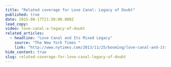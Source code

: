 ```yaml
---
title: "Related coverage for Love Canal: Legacy of Doubt"
published: true
date: 2015-08-17T21:50:00.000Z
lead_copy:
video: love-canal-a-legacy-of-doubt
related_articles:
  - headline: "Love Canal and Its Mixed Legacy"
    source: "The New York Times "
    link: "http://www.nytimes.com/2013/11/25/booming/love-canal-and-its-mixed-legacy.html?ref=booming&_r=0"
hide_content: true
slug: related-coverage-for-love-canal-legacy-of-doubt
---
```



